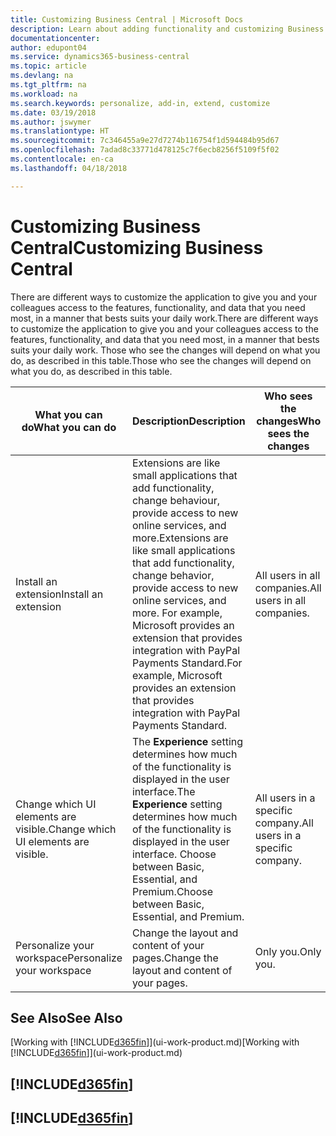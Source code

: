 ```yaml
---
title: Customizing Business Central | Microsoft Docs
description: Learn about adding functionality and customizing Business Central.
documentationcenter: 
author: edupont04
ms.service: dynamics365-business-central
ms.topic: article
ms.devlang: na
ms.tgt_pltfrm: na
ms.workload: na
ms.search.keywords: personalize, add-in, extend, customize
ms.date: 03/19/2018
ms.author: jswymer
ms.translationtype: HT
ms.sourcegitcommit: 7c346455a9e27d7274b116754f1d594484b95d67
ms.openlocfilehash: 7adad8c33771d478125c7f6ecb8256f5109f5f02
ms.contentlocale: en-ca
ms.lasthandoff: 04/18/2018

---
```

# <a name="customizing-business-central"></a><span data-ttu-id="725ff-103">Customizing Business Central</span><span class="sxs-lookup"><span data-stu-id="725ff-103">Customizing Business Central</span></span>
<!--NAV # Customizing Dynamics NAV -->
<span data-ttu-id="725ff-104">There are different ways to customize the application to give you and your colleagues access to the features, functionality, and data that you need most, in a manner that bests suits your daily work.</span><span class="sxs-lookup"><span data-stu-id="725ff-104">There are different ways to customize the application to give you and your colleagues access to the features, functionality, and data that you need most, in a manner that bests suits your daily work.</span></span> <span data-ttu-id="725ff-105">Those who see the changes will depend on what you do, as described in this table.</span><span class="sxs-lookup"><span data-stu-id="725ff-105">Those who see the changes will depend on what you do, as described in this table.</span></span>

| <span data-ttu-id="725ff-106">What you can do</span><span class="sxs-lookup"><span data-stu-id="725ff-106">What you can do</span></span>    |  <span data-ttu-id="725ff-107">Description</span><span class="sxs-lookup"><span data-stu-id="725ff-107">Description</span></span>  |  <span data-ttu-id="725ff-108">Who sees the changes</span><span class="sxs-lookup"><span data-stu-id="725ff-108">Who sees the changes</span></span>  |  <span data-ttu-id="725ff-109">More information</span><span class="sxs-lookup"><span data-stu-id="725ff-109">More information</span></span>  |
|-----|---------------|---------|-------|
|<span data-ttu-id="725ff-110">Install an extension</span><span class="sxs-lookup"><span data-stu-id="725ff-110">Install an extension</span></span>|<span data-ttu-id="725ff-111">Extensions are like small applications that add functionality, change behaviour, provide access to new online services, and more.</span><span class="sxs-lookup"><span data-stu-id="725ff-111">Extensions are like small applications that add functionality, change behavior, provide access to new online services, and more.</span></span> <span data-ttu-id="725ff-112">For example, Microsoft provides an extension that provides integration with PayPal Payments Standard.</span><span class="sxs-lookup"><span data-stu-id="725ff-112">For example, Microsoft provides an extension that provides integration with PayPal Payments Standard.</span></span>|<span data-ttu-id="725ff-113">All users in all companies.</span><span class="sxs-lookup"><span data-stu-id="725ff-113">All users in all companies.</span></span>|[<span data-ttu-id="725ff-114">Customizing Using Extensions</span><span class="sxs-lookup"><span data-stu-id="725ff-114">Customizing Using Extensions</span></span>](ui-extensions.md)|
|<span data-ttu-id="725ff-115">Change which UI elements are visible.</span><span class="sxs-lookup"><span data-stu-id="725ff-115">Change which UI elements are visible.</span></span>|<span data-ttu-id="725ff-116">The **Experience** setting determines how much of the functionality is displayed in the user interface.</span><span class="sxs-lookup"><span data-stu-id="725ff-116">The **Experience** setting determines how much of the functionality is displayed in the user interface.</span></span> <span data-ttu-id="725ff-117">Choose between Basic, Essential, and Premium.</span><span class="sxs-lookup"><span data-stu-id="725ff-117">Choose between Basic, Essential, and Premium.</span></span>|<span data-ttu-id="725ff-118">All users in a specific company.</span><span class="sxs-lookup"><span data-stu-id="725ff-118">All users in a specific company.</span></span>|[<span data-ttu-id="725ff-119">Changing Which Features are Displayed</span><span class="sxs-lookup"><span data-stu-id="725ff-119">Changing Which Features are Displayed</span></span>](ui-experiences.md)|
|<span data-ttu-id="725ff-120">Personalize your workspace</span><span class="sxs-lookup"><span data-stu-id="725ff-120">Personalize your workspace</span></span>|<span data-ttu-id="725ff-121">Change the layout and content of your pages.</span><span class="sxs-lookup"><span data-stu-id="725ff-121">Change the layout and content of your pages.</span></span>|<span data-ttu-id="725ff-122">Only you.</span><span class="sxs-lookup"><span data-stu-id="725ff-122">Only you.</span></span>|[<span data-ttu-id="725ff-123">Personalizing Your Workspace</span><span class="sxs-lookup"><span data-stu-id="725ff-123">Personalizing Your Workspace</span></span>](ui-personalization-user.md)|

## <a name="see-also"></a><span data-ttu-id="725ff-124">See Also</span><span class="sxs-lookup"><span data-stu-id="725ff-124">See Also</span></span>
<span data-ttu-id="725ff-125">[Working with [!INCLUDE[d365fin](includes/d365fin_md.md)]](ui-work-product.md)</span><span class="sxs-lookup"><span data-stu-id="725ff-125">[Working with [!INCLUDE[d365fin](includes/d365fin_md.md)]](ui-work-product.md)</span></span>  

## [!INCLUDE[d365fin](includes/free_trial_md.md)]  
## [!INCLUDE[d365fin](includes/training_link_md.md)]

